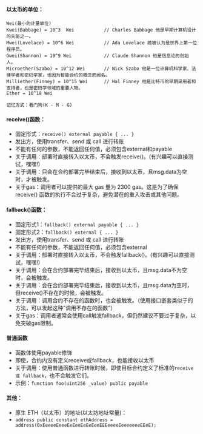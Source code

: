 
#### 以太币的单位：
```
Wei(最小的计量单位)
Kwei(Babbage) = 10^3  Wei           // Charles Babbage 他是早期计算机设计的先驱之一。
Mwei(Lovelace) = 10^6 Wei           // Ada Lovelace 她被认为是世界上第一位程序员。
Gwei(Shannon) = 10^9 Wei            // Claude Shannon 他是信息论的创始人。
Microether(Szabo) = 10^12 Wei       // Nick Szabo 他是一位计算机科学家、法律学者和密码学家，也因为智能合约的概念而闻名。
Milliether(Finney) = 10^15 Wei      // Hal Finney 他是比特币的早期采用者和支持者，也是密码学领域的重要人物。
Ether = 10^18 Wei

记忆方式：看门狗(K - M - G)
```

#### receive()函数：
- 固定形式：```receive() external payable { ... }```
- 发出方，使用transfer、send 或 call 进行转账
- 不能有任何的参数，不能返回任何值，必须包含external和payable
- 关于调用：部署时直接转入以太币，不会触发receive()。(有兴趣可以直接测试，嘿嘿!)
- 关于调用：只会在合约部署完毕结束后，接收到以太币，且msg.data为空时，才被触发。
- 关于gas：调用者可以提供的最大 gas 量为 2300 gas。这是为了确保 receive() 函数的执行不会过于复杂，避免潜在的重入攻击或其他问题。


#### fallback()函数：
- 固定形式1：```fallback() external payable { ... }```
- 固定形式2：```fallback() external { ... }```
- 发出方，使用transfer、send 或 call 进行转账
- 不能有任何的参数，不能返回任何值，必须包含external
- 关于调用：部署时直接转入以太币，不会触发fallback()。(有兴趣可以直接测试，嘿嘿!)
- 关于调用：会在合约部署完毕结束后，接收到以太币，且msg.data不为空时，会被触发。
- 关于调用：会在合约部署完毕结束后，接收到以太币，且msg.data为空时，但receive()不存在的时候，会被触发。
- 关于调用：调用合约不存在的函数时，也会被触发。（使用接口嵌套类似于的方法，可以发起这种"调用不存在的函数"）
- 关于gas：调用者通常会使用call触发fallback，但仍然建议不要过于复杂，以免突破gas限制。


#### 普通函数
- 函数体使用payable修饰
- 即使，合约内没有定义receive或fallback，也能接收以太币
- 关于调用：使用普通函数进行转账时候，即使目标合约定义了标准的```receive 或 fallback```，也不会触发它们。
- 示例：```function foo(uint256 _value) public payable```


#### 其他：
- 原生 ETH（以太币）的地址(以太坊地址常量)：
- ```address public constant ethAddress = address(0xEeeeeEeeeEeEeeEeEeEeeEEEeeeeEeeeeeeeEEeE);```
